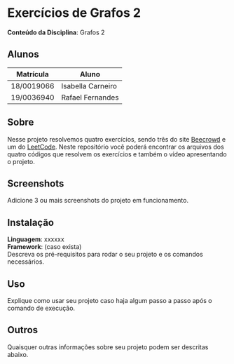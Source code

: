# Exercícios de Grafos 2

**Conteúdo da Disciplina**: Grafos 2<br>

## Alunos
|Matrícula | Aluno |
| -- | -- |
| 18/0019066  |  Isabella Carneiro |
| 19/0036940  |  Rafael Fernandes |

## Sobre 
Nesse projeto resolvemos quatro exercícios, sendo três do site [Beecrowd](https://www.beecrowd.com.br) e um do [LeetCode](https://leetcode.com). Neste repositório você poderá encontrar os arquivos dos quatro códigos que resolvem os exercícios e também o vídeo apresentando o projeto.

## Screenshots
Adicione 3 ou mais screenshots do projeto em funcionamento.

## Instalação 
**Linguagem**: xxxxxx<br>
**Framework**: (caso exista)<br>
Descreva os pré-requisitos para rodar o seu projeto e os comandos necessários.

## Uso 
Explique como usar seu projeto caso haja algum passo a passo após o comando de execução.

## Outros 
Quaisquer outras informações sobre seu projeto podem ser descritas abaixo.




